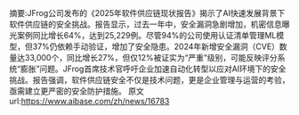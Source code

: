 摘要:JFrog公司发布的《2025年软件供应链现状报告》揭示了AI快速发展背景下软件供应链的安全挑战。报告显示，过去一年中，安全漏洞急剧增加，机密信息曝光案例同比增长64%，达到25,229例。尽管94%的公司使用认证清单管理ML模型，但37%仍依赖手动验证，增加了安全隐患。2024年新增安全漏洞（CVE）数量达33,000个，同比增长27%，但仅12%被证实为“严重”级别，可能反映评分系统“膨胀”问题。JFrog首席技术官呼吁企业加速自动化转型以应对AI环境下的安全挑战。报告强调，软件供应链安全不仅是技术问题，更是企业管理与运营的考验，亟需建立更严密的安全防护措施。
原文url:https://www.aibase.com/zh/news/16783